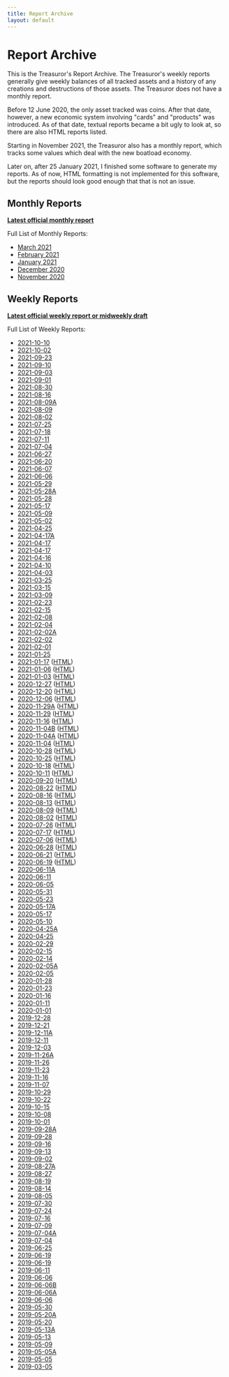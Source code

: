 ```yaml
---
title: Report Archive
layout: default
---
```


# Report Archive

This is the Treasuror's Report Archive. The Treasuror's weekly reports
generally give weekly balances of all tracked assets and a history of
any creations and destructions of those assets. The Treasuror does not
have a monthly report.

Before 12 June 2020, the only asset tracked was coins. After that date,
however, a new economic system involving "cards" and "products" was
introduced. As of that date, textual reports became a bit ugly to look
at, so there are also HTML reports listed.

Starting in November 2021, the Treasuror also has a monthly report,
which tracks some values which deal with the new boatload economy.

Later on, after 25 January 2021, I finished some software to generate
my reports. As of now, HTML formatting is not implemented for this
software, but the reports should look good enough that that is not an
issue.

## Monthly Reports

**[Latest official monthly report](monthly/fresh.txt)**

Full List of Monthly Reports:

* [March 2021](monthly/2021-03.txt)
* [February 2021](monthly/2021-02.txt)
* [January 2021](monthly/2021-01.txt)
* [December 2020](monthly/2020-12.txt)
* [November 2020](monthly/2020-11.txt)

## Weekly Reports

**[Latest official weekly report or midweekly draft](weekly/fresh.txt)**

Full List of Weekly Reports:

* [2021-10-10](weekly/2021-10-10.txt)
* [2021-10-02](weekly/2021-10-02.txt)
* [2021-09-23](weekly/2021-09-23.txt)
* [2021-09-10](weekly/2021-09-10.txt)
* [2021-09-03](weekly/2021-09-03.txt)
* [2021-09-01](weekly/2021-09-01.txt)
* [2021-08-30](weekly/2021-08-30.txt)
* [2021-08-16](weekly/2021-08-16.txt)
* [2021-08-09A](weekly/2021-08-09A.txt)
* [2021-08-09](weekly/2021-08-09.txt)
* [2021-08-02](weekly/2021-08-02.txt)
* [2021-07-25](weekly/2021-07-25.txt)
* [2021-07-18](weekly/2021-07-18.txt)
* [2021-07-11](weekly/2021-07-11.txt)
* [2021-07-04](weekly/2021-07-04.txt)
* [2021-06-27](weekly/2021-06-27.txt)
* [2021-06-20](weekly/2021-06-20.txt)
* [2021-06-07](weekly/2021-06-07.txt)
* [2021-06-06](weekly/2021-06-06.txt)
* [2021-05-29](weekly/2021-05-29.txt)
* [2021-05-28A](weekly/2021-05-28A.txt)
* [2021-05-28](weekly/2021-05-28.txt)
* [2021-05-17](weekly/2021-05-17.txt)
* [2021-05-09](weekly/2021-05-09.txt)
* [2021-05-02](weekly/2021-05-02.txt)
* [2021-04-25](weekly/2021-04-25.txt)
* [2021-04-17A](weekly/2021-04-17A.txt)
* [2021-04-17](weekly/2021-04-17.txt)
* [2021-04-17](weekly/2021-04-17.txt)
* [2021-04-16](weekly/2021-04-16.txt)
* [2021-04-10](weekly/2021-04-10.txt)
* [2021-04-03](weekly/2021-04-03.txt)
* [2021-03-25](weekly/2021-03-25.txt)
* [2021-03-15](weekly/2021-03-15.txt)
* [2021-03-09](weekly/2021-03-09.txt)
* [2021-02-23](weekly/2021-02-23.txt)
* [2021-02-15](weekly/2021-02-15.txt)
* [2021-02-08](weekly/2021-02-08.txt)
* [2021-02-04](weekly/2021-02-04.txt)
* [2021-02-02A](weekly/2021-02-02A.txt)
* [2021-02-02](weekly/2021-02-02.txt)
* [2021-02-01](weekly/2021-02-01.txt)
* [2021-01-25](weekly/2021-01-25.txt)
* [2021-01-17](weekly/2021-01-17.txt) ([HTML](weeklymd/2021-01-17))
* [2021-01-06](weekly/2021-01-06.txt) ([HTML](weeklymd/2021-01-06))
* [2021-01-03](weekly/2021-01-03.txt) ([HTML](weeklymd/2021-01-03))
* [2020-12-27](weekly/2020-12-27.txt) ([HTML](weeklymd/2020-12-27))
* [2020-12-20](weekly/2020-12-20.txt) ([HTML](weeklymd/2020-12-20))
* [2020-12-06](weekly/2020-12-06.txt) ([HTML](weeklymd/2020-12-06))
* [2020-11-29A](weekly/2020-11-29A.txt) ([HTML](weeklymd/2020-11-29A))
* [2020-11-29](weekly/2020-11-29.txt) ([HTML](weeklymd/2020-11-29))
* [2020-11-16](weekly/2020-11-16.txt) ([HTML](weeklymd/2020-11-16))
* [2020-11-04B](weekly/2020-11-04B.txt) ([HTML](weeklymd/2020-11-04B))
* [2020-11-04A](weekly/2020-11-04A.txt) ([HTML](weeklymd/2020-11-04A))
* [2020-11-04](weekly/2020-11-04.txt) ([HTML](weeklymd/2020-11-04))
* [2020-10-28](weekly/2020-10-28.txt) ([HTML](weeklymd/2020-10-28))
* [2020-10-25](weekly/2020-10-25.txt) ([HTML](weeklymd/2020-10-25))
* [2020-10-18](weekly/2020-10-18.txt) ([HTML](weeklymd/2020-10-18))
* [2020-10-11](weekly/2020-10-11.txt) ([HTML](weeklymd/2020-10-11))
* [2020-09-20](weekly/2020-09-20.txt) ([HTML](weeklymd/2020-09-20))
* [2020-08-22](weekly/2020-08-22.txt) ([HTML](weeklymd/2020-08-22))
* [2020-08-16](weekly/2020-08-16.txt) ([HTML](weeklymd/2020-08-16))
* [2020-08-13](weekly/2020-08-13.txt) ([HTML](weeklymd/2020-08-13))
* [2020-08-09](weekly/2020-08-09.txt) ([HTML](weeklymd/2020-08-09))
* [2020-08-02](weekly/2020-08-02.txt) ([HTML](weeklymd/2020-08-02))
* [2020-07-26](weekly/2020-07-26.txt) ([HTML](weeklymd/2020-07-26))
* [2020-07-17](weekly/2020-07-17.txt) ([HTML](weeklymd/2020-07-17))
* [2020-07-06](weekly/2020-07-06.txt) ([HTML](weeklymd/2020-07-06))
* [2020-06-28](weekly/2020-06-28.txt) ([HTML](weeklymd/2020-06-28))
* [2020-06-21](weekly/2020-06-21.txt) ([HTML](weeklymd/2020-06-21))
* [2020-06-19](weekly/2020-06-19.txt) ([HTML](weeklymd/2020-06-19))
* [2020-06-11A](weekly/2020-06-11A.txt)
* [2020-06-11](weekly/2020-06-11.txt)
* [2020-06-05](weekly/2020-06-05.txt)
* [2020-05-31](weekly/2020-05-31.txt)
* [2020-05-23](weekly/2020-05-23.txt)
* [2020-05-17A](weekly/2020-05-17A.txt)
* [2020-05-17](weekly/2020-05-17.txt)
* [2020-05-10](weekly/2020-05-10.txt)
* [2020-04-25A](weekly/2020-04-25A.txt)
* [2020-04-25](weekly/2020-04-25.txt)
* [2020-02-29](weekly/2020-02-29.txt)
* [2020-02-15](weekly/2020-02-15.txt)
* [2020-02-14](weekly/2020-02-14.txt)
* [2020-02-05A](weekly/2020-02-05A.txt)
* [2020-02-05](weekly/2020-02-05.txt)
* [2020-01-28](weekly/2020-01-28.txt)
* [2020-01-23](weekly/2020-01-16.txt)
* [2020-01-16](weekly/2020-01-16.txt)
* [2020-01-11](weekly/2020-01-11.txt)
* [2020-01-01](weekly/2020-01-01.txt)
* [2019-12-28](weekly/2019-12-28.txt)
* [2019-12-21](weekly/2019-12-21.txt)
* [2019-12-11A](weekly/2019-12-11A.txt)
* [2019-12-11](weekly/2019-12-11.txt)
* [2019-12-03](weekly/2019-12-03.txt)
* [2019-11-26A](weekly/2019-11-26A.txt)
* [2019-11-26](weekly/2019-11-26.txt)
* [2019-11-23](weekly/2019-11-23.txt)
* [2019-11-16](weekly/2019-11-16.txt)
* [2019-11-07](weekly/2019-11-07.txt)
* [2019-10-29](weekly/2019-10-29.txt)
* [2019-10-22](weekly/2019-10-22.txt)
* [2019-10-15](weekly/2019-10-15.txt)
* [2019-10-08](weekly/2019-10-08.txt)
* [2019-10-01](weekly/2019-10-01.txt)
* [2019-09-28A](weekly/2019-09-28A.txt)
* [2019-09-28](weekly/2019-09-28.txt)
* [2019-09-16](weekly/2019-09-16.txt)
* [2019-09-13](weekly/2019-09-13.txt)
* [2019-09-02](weekly/2019-09-02.txt)
* [2019-08-27A](weekly/2019-08-27A.txt)
* [2019-08-27](weekly/2019-08-27.txt)
* [2019-08-19](weekly/2019-08-19.txt)
* [2019-08-14](weekly/2019-08-14.txt)
* [2019-08-05](weekly/2019-08-05.txt)
* [2019-07-30](weekly/2019-07-30.txt)
* [2019-07-24](weekly/2019-07-24.txt)
* [2019-07-16](weekly/2019-07-16.txt)
* [2019-07-09](weekly/2019-07-09.txt)
* [2019-07-04A](weekly/2019-07-04A.txt)
* [2019-07-04](weekly/2019-07-04.txt)
* [2019-06-25](weekly/2019-06-25.txt)
* [2019-06-19](weekly/2019-06-19A.txt)
* [2019-06-19](weekly/2019-06-19.txt)
* [2019-06-11](weekly/2019-06-11.txt)
* [2019-06-06](weekly/2019-06-11.txt)
* [2019-06-06B](weekly/2019-06-06B.txt)
* [2019-06-06A](weekly/2019-06-06A.txt)
* [2019-06-06](weekly/2019-06-06.txt)
* [2019-05-30](weekly/2019-05-30.txt)
* [2019-05-20A](weekly/2019-05-20A.txt)
* [2019-05-20](weekly/2019-05-20.txt)
* [2019-05-13A](weekly/2019-05-13A.txt)
* [2019-05-13](weekly/2019-05-13.txt)
* [2019-05-09](weekly/2019-05-09.txt)
* [2019-05-05A](weekly/2019-05-05A.txt)
* [2019-05-05](weekly/2019-05-05.txt)
* [2019-03-05](weekly/2019-03-05.txt)
